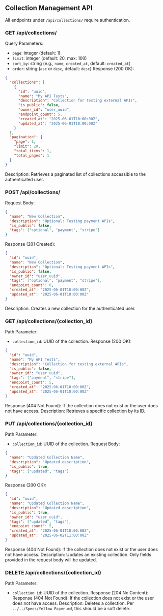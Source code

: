 ## Collection Management API

All endpoints under `/api/collections/` require authentication.

### GET /api/collections/
Query Parameters:
- `page`: integer (default: 1)
- `limit`: integer (default: 20, max: 100)
- `sort_by`: string (e.g., `name`, `created_at`, default: `created_at`)
- `order`: string (`asc` or `desc`, default: `desc`)
Response (200 OK):
```json
{
  "collections": [
    {
      "id": "uuid",
      "name": "My API Tests",
      "description": "Collection for testing external APIs",
      "is_public": false,
      "owner_id": "user_uuid",
      "endpoint_count": 5,
      "created_at": "2025-06-01T10:00:00Z",
      "updated_at": "2025-06-01T10:00:00Z"
    }
  ],
  "pagination": {
    "page": 1,
    "limit": 20,
    "total_items": 1,
    "total_pages": 1
  }
}
```
Description: Retrieves a paginated list of collections accessible to the authenticated user.

### POST /api/collections/
Request Body:
```json
{
  "name": "New Collection",
  "description": "Optional: Testing payment APIs",
  "is_public": false,
  "tags": ["optional", "payment", "stripe"]
}
```
Response (201 Created):
```json
{
  "id": "uuid",
  "name": "New Collection",
  "description": "Optional: Testing payment APIs",
  "is_public": false,
  "owner_id": "user_uuid",
  "tags": ["optional", "payment", "stripe"],
  "endpoint_count": 0,
  "created_at": "2025-06-01T10:00:00Z",
  "updated_at": "2025-06-01T10:00:00Z"
}
```
Description: Creates a new collection for the authenticated user.

### GET /api/collections/{collection_id}
Path Parameter:
- `collection_id`: UUID of the collection.
Response (200 OK):
```json
{
  "id": "uuid",
  "name": "My API Tests",
  "description": "Collection for testing external APIs",
  "is_public": false,
  "owner_id": "user_uuid",
  "tags": ["payment", "stripe"],
  "endpoint_count": 5,
  "created_at": "2025-06-01T10:00:00Z",
  "updated_at": "2025-06-01T10:00:00Z"
}
```
Response (404 Not Found): If the collection does not exist or the user does not have access.
Description: Retrieves a specific collection by its ID.

### PUT /api/collections/{collection_id}
Path Parameter:
- `collection_id`: UUID of the collection.
Request Body:
```json
{
  "name": "Updated Collection Name",
  "description": "Updated description",
  "is_public": true,
  "tags": ["updated", "tags"]
}
```
Response (200 OK):
```json
{
  "id": "uuid",
  "name": "Updated Collection Name",
  "description": "Updated description",
  "is_public": true,
  "owner_id": "user_uuid",
  "tags": ["updated", "tags"],
  "endpoint_count": 5,
  "created_at": "2025-06-01T10:00:00Z",
  "updated_at": "2025-06-02T11:00:00Z"
}
```
Response (404 Not Found): If the collection does not exist or the user does not have access.
Description: Updates an existing collection. Only fields provided in the request body will be updated.

### DELETE /api/collections/{collection_id}
Path Parameter:
- `collection_id`: UUID of the collection.
Response (204 No Content):
Response (404 Not Found): If the collection does not exist or the user does not have access.
Description: Deletes a collection. Per `../../Specs/Yellow Paper.md`, this should be a soft delete.
